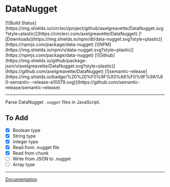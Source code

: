 <p align=center>
    <h1>DataNugget</h1>
    [![Build Status](https://img.shields.io/circleci/project/github/axelgreavette/DataNugget.svg?style=plastic)](https://circleci.com/axelgreavette/DataNugget) [![Downloads](https://img.shields.io/npm/dt/data-nugget.svg?style=plastic)](https://npmjs.com/package/data-nugget) [![NPM](https://img.shields.io/npm/v/data-nugget.svg?style=plastic)](https://npmjs.com/package/data-nugget) [![Github](https://img.shields.io/github/package-json/v/axelgreavette/DataNugget.svg?style=plastic)](https://github.com/axelgreavette/DataNugget) [![semantic-release](https://img.shields.io/badge/%20%20%F0%9F%93%A6%F0%9F%9A%80-semantic--release-e10079.svg)](https://github.com/semantic-release/semantic-release)

</p>

---

Parse DataNugget `.nugget` files in JavaScript.

## To Add

- [x] Boolean type
- [x] String type
- [x] Integer type
- [x] Read from .nugget file
- [x] Read from chunk
- [ ] Write from JSON to .nugget
- [ ] Array type

---

[Documentation](https://axelgreavette.github.io/DataNugget/docs)